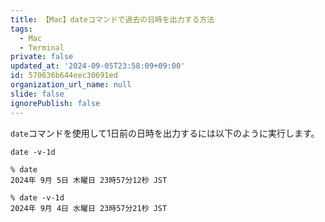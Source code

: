 ```yaml
---
title: 【Mac】dateコマンドで過去の日時を出力する方法
tags:
  - Mac
  - Terminal
private: false
updated_at: '2024-09-05T23:58:09+09:00'
id: 570636b644eec30691ed
organization_url_name: null
slide: false
ignorePublish: false
---
```

`date`コマンドを使用して1日前の日時を出力するには以下のように実行します。

```terminal
date -v-1d
```

```terminal
% date   
2024年 9月 5日 木曜日 23時57分12秒 JST

% date -v-1d
2024年 9月 4日 水曜日 23時57分21秒 JST

```

